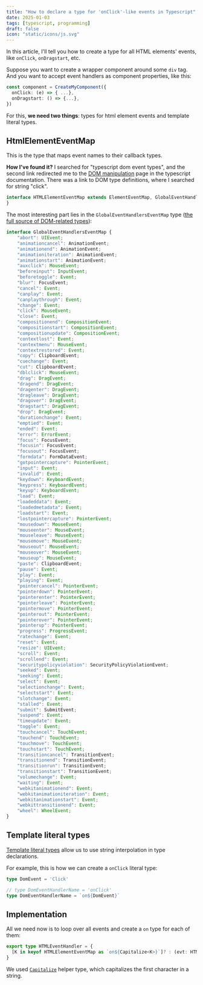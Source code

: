 ```yaml
---
title: "How to declare a type for 'onClick'-like events in Typescript"
date: 2025-01-03
tags: [typescript, programming]
draft: false
icon: "static/icons/js.svg"
---
```


In this article, I'll tell you how to create a type for all HTML elements' events, like
`onClick`, `onDragstart`, etc.

<!--more-->

Suppose you want to create a wrapper component around some `div` tag.
And you want to accept event handlers as component properties, like this:

```ts
const component = CreateMyComponent({
  onClick: (e) => { ...},
  onDragstart: () => {...},
})
```

For this, **we need two things**: types for html element events and template literal types.

## HtmlElementEventMap

This is the type that maps event names to their callback types.

**How I've found it?** I searched for "typescript dom event types", and the second
link redirected me to the [DOM manipulation](https://www.typescriptlang.org/docs/handbook/dom-manipulation.html) page in the typescript documentation.
There was a link to DOM type definitions, where I searched for string "click".

```ts
interface HTMLElementEventMap extends ElementEventMap, GlobalEventHandlersEventMap {
}
```

The most interesting part lies in the `GlobalEventHandlersEventMap` type
([the full source of DOM-related types](https://github.com/microsoft/TypeScript/blob/main/src/lib/dom.generated.d.ts)):

```ts
interface GlobalEventHandlersEventMap {
    "abort": UIEvent;
    "animationcancel": AnimationEvent;
    "animationend": AnimationEvent;
    "animationiteration": AnimationEvent;
    "animationstart": AnimationEvent;
    "auxclick": MouseEvent;
    "beforeinput": InputEvent;
    "beforetoggle": Event;
    "blur": FocusEvent;
    "cancel": Event;
    "canplay": Event;
    "canplaythrough": Event;
    "change": Event;
    "click": MouseEvent;
    "close": Event;
    "compositionend": CompositionEvent;
    "compositionstart": CompositionEvent;
    "compositionupdate": CompositionEvent;
    "contextlost": Event;
    "contextmenu": MouseEvent;
    "contextrestored": Event;
    "copy": ClipboardEvent;
    "cuechange": Event;
    "cut": ClipboardEvent;
    "dblclick": MouseEvent;
    "drag": DragEvent;
    "dragend": DragEvent;
    "dragenter": DragEvent;
    "dragleave": DragEvent;
    "dragover": DragEvent;
    "dragstart": DragEvent;
    "drop": DragEvent;
    "durationchange": Event;
    "emptied": Event;
    "ended": Event;
    "error": ErrorEvent;
    "focus": FocusEvent;
    "focusin": FocusEvent;
    "focusout": FocusEvent;
    "formdata": FormDataEvent;
    "gotpointercapture": PointerEvent;
    "input": Event;
    "invalid": Event;
    "keydown": KeyboardEvent;
    "keypress": KeyboardEvent;
    "keyup": KeyboardEvent;
    "load": Event;
    "loadeddata": Event;
    "loadedmetadata": Event;
    "loadstart": Event;
    "lostpointercapture": PointerEvent;
    "mousedown": MouseEvent;
    "mouseenter": MouseEvent;
    "mouseleave": MouseEvent;
    "mousemove": MouseEvent;
    "mouseout": MouseEvent;
    "mouseover": MouseEvent;
    "mouseup": MouseEvent;
    "paste": ClipboardEvent;
    "pause": Event;
    "play": Event;
    "playing": Event;
    "pointercancel": PointerEvent;
    "pointerdown": PointerEvent;
    "pointerenter": PointerEvent;
    "pointerleave": PointerEvent;
    "pointermove": PointerEvent;
    "pointerout": PointerEvent;
    "pointerover": PointerEvent;
    "pointerup": PointerEvent;
    "progress": ProgressEvent;
    "ratechange": Event;
    "reset": Event;
    "resize": UIEvent;
    "scroll": Event;
    "scrollend": Event;
    "securitypolicyviolation": SecurityPolicyViolationEvent;
    "seeked": Event;
    "seeking": Event;
    "select": Event;
    "selectionchange": Event;
    "selectstart": Event;
    "slotchange": Event;
    "stalled": Event;
    "submit": SubmitEvent;
    "suspend": Event;
    "timeupdate": Event;
    "toggle": Event;
    "touchcancel": TouchEvent;
    "touchend": TouchEvent;
    "touchmove": TouchEvent;
    "touchstart": TouchEvent;
    "transitioncancel": TransitionEvent;
    "transitionend": TransitionEvent;
    "transitionrun": TransitionEvent;
    "transitionstart": TransitionEvent;
    "volumechange": Event;
    "waiting": Event;
    "webkitanimationend": Event;
    "webkitanimationiteration": Event;
    "webkitanimationstart": Event;
    "webkittransitionend": Event;
    "wheel": WheelEvent;
}
```

## Template literal types

[Template literal types](https://www.typescriptlang.org/docs/handbook/2/template-literal-types.html) allow us to use string interpolation in type declarations.

For example, this is how we can create a `onClick` literal type:

```ts
type DomEvent = 'Click'

// type DomEventHandlerName = 'onClick'
type DomEventHandlerName = `on${DomEvent}`
```

## Implementation

All we need now is to loop over all events and create a `on`
type for each of them:

```ts
export type HTMLEventHandler = {
  [K in keyof HTMLElementEventMap as `on${Capitalize<K>}`]? : (evt: HTMLElementEventMap[K]) => void
}
```

We used [`Capitalize`](https://www.typescriptlang.org/docs/handbook/2/template-literal-types.html#capitalizestringtype) helper type, which capitalizes the first character in a string.

